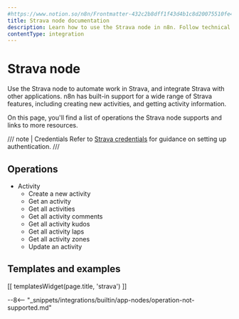```yaml
---
#https://www.notion.so/n8n/Frontmatter-432c2b8dff1f43d4b1c8d20075510fe4
title: Strava node documentation
description: Learn how to use the Strava node in n8n. Follow technical documentation to integrate Strava node into your workflows.
contentType: integration
---
```


# Strava node

Use the Strava node to automate work in Strava, and integrate Strava with other applications. n8n has built-in support for a wide range of Strava features, including creating new activities, and getting activity information. 

On this page, you'll find a list of operations the Strava node supports and links to more resources.

/// note | Credentials
Refer to [Strava credentials](/integrations/builtin/credentials/strava/) for guidance on setting up authentication. 
///

## Operations

* Activity
    * Create a new activity
    * Get an activity
    * Get all activities
    * Get all activity comments
    * Get all activity kudos
    * Get all activity laps
    * Get all activity zones
    * Update an activity

## Templates and examples

<!-- see https://www.notion.so/n8n/Pull-in-templates-for-the-integrations-pages-37c716837b804d30a33b47475f6e3780 -->
[[ templatesWidget(page.title, 'strava') ]]

--8<-- "_snippets/integrations/builtin/app-nodes/operation-not-supported.md"
